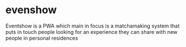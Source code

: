 # evenshow
Eventshow is a PWA which main in focus is a matchamaking system that puts in touch people looking for an experience they can share with new people in personal residences
